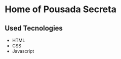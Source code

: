 # Home of Pousada Secreta 
## Used Tecnologies
<ul>
  <li>HTML</>
  <li>CSS</li>
  <li>Javascript</li>
  
</ul>

